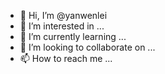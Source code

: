 - 👋 Hi, I’m @yanwenlei
- 👀 I’m interested in ...
- 🌱 I’m currently learning ...
- 💞️ I’m looking to collaborate on ...
- 📫 How to reach me ...

<!---
yanwenlei/yanwenlei is a ✨ special ✨ repository because its `README.md` (this file) appears on your GitHub profile.
You can click the Preview link to take a look at your changes.
--->
